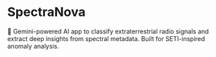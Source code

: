 # SpectraNova
🔭 Gemini-powered AI app to classify extraterrestrial radio signals and extract deep insights from spectral metadata. Built for SETI-inspired anomaly analysis.
